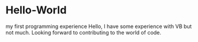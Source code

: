 # Hello-World
my first programming experience
Hello, I have some experience with VB but not much.  Looking forward to contributing to the world of code.
